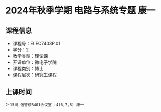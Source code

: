# 2024年秋季学期 电路与系统专题 康一






## 课程信息

- 课程号：ELEC7403P.01
- 学分：2
- 教学类型：理论课
- 开课单位：微电子学院
- 课程类别：博士
- 课程层次：研究生课程

## 上课时间

```
2~15周 信智楼B401会议室 :4(6,7,8) 康一
```

